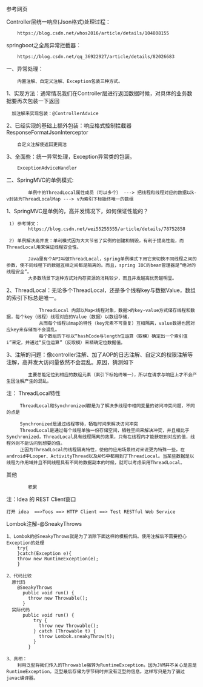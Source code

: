 参考网页


   Controller层统一响应(Json格式)处理过程： 
    
        https://blog.csdn.net/whos2016/article/details/104808155
    
   springboot之全局异常拦截器： 
        
        https://blog.csdn.net/qq_36922927/article/details/82026683

一、异常处理：
        
        内置注解、自定义注解、Exception包装三种方式。

1、实现方法：通常情况我们在Controller层进行返回数据时候，对具体的业务数据要再次包装一下返回
      
      加注解来实现包装：@ControllerAdvice

2、已经实现的基础上额外包装：响应格式控制拦截器 ResponseFormatJsonInterceptor

        自定义注解使返回更简洁
        
3、全面些：统一异常处理，Exception异常类的包装。

        ExceptionAdviceHandler


二、SpringMVC的单例模式:

            单例中的ThreadLocal属性成员（可以多个） ---> 把线程和线程对应的数据以k-v封装为ThreadLocalMap ---> v为索引下标始终唯一的数组
            
  1、SpringMVC是单例的，高并发情况下，如何保证性能的？
    
     1) 参考博文：
            https://blog.csdn.net/wei55255555/article/details/78752858
            
     2) 单例解决高并发：单利模式因为大大节省了实例的创建和销毁，有利于提高性能，而ThreadLocal用来保证线程安全性。
     
            Java里有个API叫做ThreadLocal，spring单例模式下用它来切换不同线程之间的参数，使不同线程下的数据互相之间都是隔离的。而且，spring IOC的bean管理器是“绝对的线程安全”。
            大多数场景下这种方式对内存资源的消耗较少，而且并发越高优势越明显。
            
  2、ThreadLocal：无论多个ThreadLocal，还是多个线程key与数据Value，数组的索引下标总是唯一。      
                
                ThreadLocal 内部以Map<线程对象，数据>的key-value方式储存线程和数据，每个key（线程）线程对应的Value（数据）以数组存储，
                从而每个线程以map的特性（key元素不可重复）互相隔离，value数据也因对应key来存储而不会混乱。
                每个数组的下标以“hashCode与length位运算（取模）确定出一个索引值i”来定，并通过“反位运算”（反取模）来精确定位数据值。
            
  3、注解的问题：像controller注解、加了AOP的日志注解、自定义的权限注解等注解，高并发大访问量依然不会混乱。原因，猜测如下
  
            主要总能定位到相应的数组元素（索引下标始终唯一），所以在请求与响应上才不会产生因注解产生的混乱。
  
    
  注： ThreadLocal特性
         
         ThreadLocal和Synchronized都是为了解决多线程中相同变量的访问冲突问题，不同的点是
         
         Synchronized是通过线程等待，牺牲时间来解决访问冲突
         ThreadLocal是通过每个线程单独一份存储空间，牺牲空间来解决冲突，并且相比于Synchronized，ThreadLocal具有线程隔离的效果，只有在线程内才能获取到对应的值，线程外则不能访问到想要的值。
         正因为ThreadLocal的线程隔离特性，使他的应用场景相对来说更为特殊一些。在android中Looper、ActivityThread以及AMS中都用到了ThreadLocal。当某些数据是以线程为作用域并且不同线程具有不同的数据副本的时候，就可以考虑采用ThreadLocal。


其他
            
            积累

注：Idea 的 REST Client窗口

    打开 idea  ==>Toos ==> HTTP Client ==> Test RESTful Web Service

Lombok注解-@SneakyThrows

    1、Lombok的@SneakyThrows就是为了消除下面这样的模板代码。使用注解后不需要担心Exception的处理
        try{
        }catch(Exception e){
        throw new RuntimeException(e);
        }

    2、代码比较
      原代码
        @SneakyThrows
          public void run() {
            throw new Throwable();
          }
      实际代码
          public void run() {
              try {
                throw new Throwable();
              } catch (Throwable t) {
                throw Lombok.sneakyThrow(t);
              }
            }

    3、真相：
        利用泛型将我们传入的Throwable强转为RuntimeException。因为JVM并不关心是否是RuntimeException。泛型最后存储为字节码时并没有泛型的信息。这样写只是为了骗过javac编译器。
